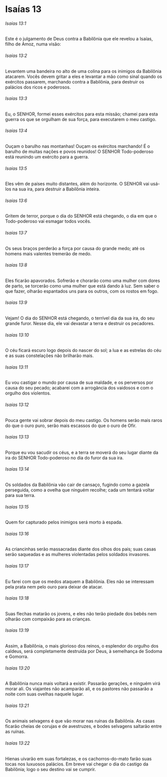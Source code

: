 # Isaías 13

###### Isaías 13:1

Este é o julgamento de Deus contra a Babilônia que ele revelou a Isaías, filho de Amoz, numa visão:

###### Isaías 13:2

Levantem uma bandeira no alto de uma colina para os inimigos da Babilônia atacarem. Vocês devem gritar a eles e levantar a mão como sinal quando os exércitos passarem, marchando contra a Babilônia, para destruir os palácios dos ricos e poderosos.

###### Isaías 13:3

Eu, o SENHOR, formei esses exércitos para esta missão; chamei para esta guerra os que se orgulham de sua força, para executarem o meu castigo.

###### Isaías 13:4

Ouçam o barulho nas montanhas! Ouçam os exércitos marchando! É o barulho de muitas nações e povos reunidos! O SENHOR Todo-poderoso está reunindo um exército para a guerra.

###### Isaías 13:5

Eles vêm de países muito distantes, além do horizonte. O SENHOR vai usá-los na sua ira, para destruir a Babilônia inteira.

###### Isaías 13:6

Gritem de terror, porque o dia do SENHOR está chegando, o dia em que o Todo-poderoso vai esmagar todos vocês.

###### Isaías 13:7

Os seus braços perderão a força por causa do grande medo; até os homens mais valentes tremerão de medo.

###### Isaías 13:8

Eles ficarão apavorados. Sofrerão e chorarão como uma mulher com dores de parto, se torcerão como uma mulher que está dando à luz. Sem saber o que fazer, olharão espantados uns para os outros, com os rostos em fogo.

###### Isaías 13:9

Vejam! O dia do SENHOR está chegando, o terrível dia da sua ira, do seu grande furor. Nesse dia, ele vai devastar a terra e destruir os pecadores.

###### Isaías 13:10

O céu ficará escuro logo depois do nascer do sol; a lua e as estrelas do céu e as suas constelações não brilharão mais.

###### Isaías 13:11

Eu vou castigar o mundo por causa de sua maldade, e os perversos por causa do seu pecado; acabarei com a arrogância dos vaidosos e com o orgulho dos violentos.

###### Isaías 13:12

Pouca gente vai sobrar depois do meu castigo. Os homens serão mais raros do que o ouro puro, serão mais escassos do que o ouro de Ofir.

###### Isaías 13:13

Porque eu vou sacudir os céus, e a terra se moverá do seu lugar diante da ira do SENHOR Todo-poderoso no dia do furor da sua ira.

###### Isaías 13:14

Os soldados da Babilônia vão cair de cansaço, fugindo como a gazela perseguida, como a ovelha que ninguém recolhe; cada um tentará voltar para sua terra.

###### Isaías 13:15

Quem for capturado pelos inimigos será morto à espada.

###### Isaías 13:16

As criancinhas serão massacradas diante dos olhos dos pais; suas casas serão saqueadas e as mulheres violentadas pelos soldados invasores.

###### Isaías 13:17

Eu farei com que os medos ataquem a Babilônia. Eles não se interessam pela prata nem pelo ouro para deixar de atacar.

###### Isaías 13:18

Suas flechas matarão os jovens, e eles não terão piedade dos bebês nem olharão com compaixão para as crianças.

###### Isaías 13:19

Assim, a Babilônia, o mais glorioso dos reinos, o esplendor do orgulho dos caldeus, será completamente destruída por Deus, à semelhança de Sodoma e Gomorra.

###### Isaías 13:20

A Babilônia nunca mais voltará a existir. Passarão gerações, e ninguém virá morar ali. Os viajantes não acamparão ali, e os pastores não passarão a noite com suas ovelhas naquele lugar.

###### Isaías 13:21

Os animais selvagens é que vão morar nas ruínas da Babilônia. As casas ficarão cheias de corujas e de avestruzes, e bodes selvagens saltarão entre as ruínas.

###### Isaías 13:22

Hienas uivarão em suas fortalezas, e os cachorros-do-mato farão suas tocas nos luxuosos palácios. Em breve vai chegar o dia do castigo da Babilônia; logo o seu destino vai se cumprir.

